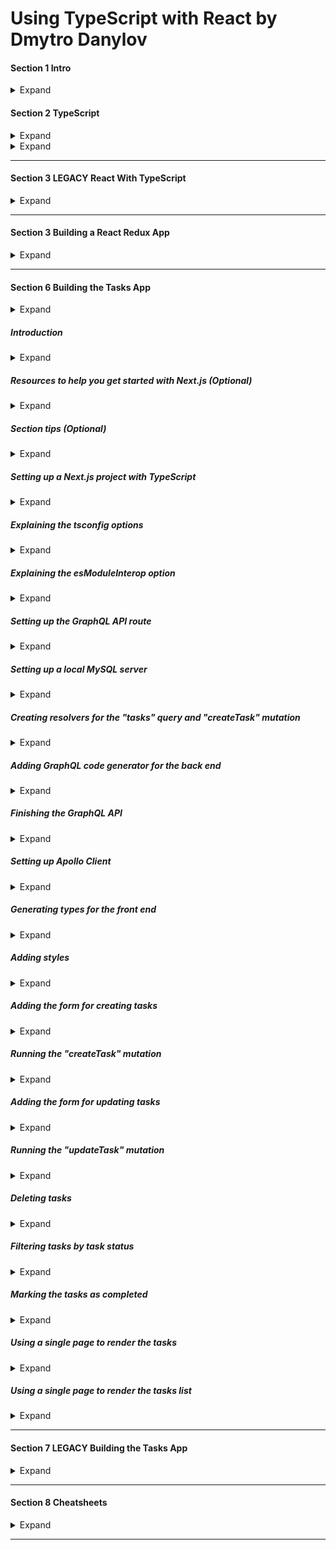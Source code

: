 <style>
img[alt=pict04] {
   width:40%;
}
img[alt=pict06] {
   width:60%;
}
img[alt=pict08] {
   width:80%;
}
</style>



# Using TypeScript with React by Dmytro Danylov

#### Section 1 Intro

<details>
<summary>Expand</summary>

1. TS compiler configuration = "tsconfig.json". 
    1. Add file to root directory with the "package.json"

1. How it works
    1. When you launch `tsc` compiler
        1, `tsc` reads the "tsconfig.json" from the folder you launched from
        1. `tsc` gets the instructions about how to compile your project 
            1. which source files to compile
            1. where to store the output
            1. etc.
    1. `tsc` tell the compiler where to look for config using "-p" option:
        `tsc -p tsconfig.server.json`
1. Structure of the "tsconfig.json" looks like this:
    ```
    {
        "compilerOptions": {
            The options from the "Compiler Options" doc(https://www.typescriptlang.org/docs/handbook/compiler-options.html), like:
            "target": "es6",
            "outDir": "dist"
        }
        Other options, like:
        "files": [],
        "include": [],
        "exclude": []
    }
    ```

 1. most common compiler/tsconfig options:
    1. `"target": "es6"`
        1. `"target"` indicates version of ECMAScript you would like to compile your code to.
            1. Choose option based on environment you would like to run your code in. 
            1. example
                1. If you are targeting very old browsers
                    1. you might want to choose “ES5”. 
                1. If you are going to run your code in Node 12.10
                    1. you can set the target to “ES2019”,
                        1. according to https://node.green website ...
                            1. ES2019 is supported by this version of Node.
        1. Common values: 
            1. ES5
            1. ES6/ES2015
            1. ES2016
            1. ES2017
            1. ES2018 
            1. ES2019 
            1. ES2020
            1. ESNext
                1. Targets latest supported ES proposed features according to the “tc39 / proposals” document: https://github.com/tc39/proposals

    1. `"lib": ["dom", "dom.iterable", "esnext"]`
        1. List of library files to include during compilation
            1. Library files tell which features available in your TypeScript code. 
            1. Example... `DOM` library file
                1. Tells `tsc` how the DOM API looks
                1. When used...
                    1. `tsc` knows how to check JS DOM API like `document.querySelector("a")`

    1. `"strict": true`
    
        1. Enables all strict type checking options
            1. example
                1. noImplicitAny
                1. noImplicitThis
                1. alwaysStrict
                
    1. `"module": "commonjs"`
        1. Sets module system to be used in compiled (.JS) files
            1. Should pick module system that is supported by the environment where your code will run. 
                1. Example
                    1. Node.js uses CommonJS.
                1. code for the browser, 
                    1. have to combine `module` option with the `outFile` option. 
                    1. `outFile` tells `tsc` to bundle all your code into a single file
                        1. can include into an HTML file using a `<script>` tag.
                            1. in order to use compiled JS file in HTML file
                                1. should set up a corresponding module loader
                                1.like https://requirejs.org/ or https://github.com/systemjs/systemjs.
                        1. can be used only with AMD or SystemJS module systems
                        1. if use `outFile` option
                            1. should set the "module" option to either...
                                1. `amd` ...or... 
                                1. `system`
                    1. instead of using the "outFile" option
                        1. recommend using TypeScript with webpack to bundle your code:                
                            1. https://webpack.js.org/guides/typescript/
                        1. For REAL projects, use a framework, like     
                            1. Create React App
                                1. https://create-react-app.dev/
                            1. Next.js
                                1. https://nextjs.org/
                            
    1. `"moduleResolution": "node"`
        1. Defines how `tsc` resolves modules
            - how `tsc` looks at module import statements 
            - how `tsc` decides what should be imported given an import statement
                - like "import a from 'moduleA'"
        1. Value `node` tells `tsc` to mimic the Node.js module resolution strategy. 
        1. Options 
            1. `node`
            1. `classic`
                1. `classic` is deprecated 
                1. only for backwards compatibility.
    1. `"esModuleInterop": true`
        1. Allows us to `import default` from commonjs modules 
            1. modules that don’t have a default export 
                1. modules which didn’t export the "default" property
                    1. like React, as if they have it. 
        1. Example React used to be imported like this:
            - `import * as React from 'react'`
        1. With this option, import React like this...
            - `import React from 'react'`
    1. `"jsx": "preserve"`
        1. tells `tsc` how to transform the JSX code
        1. `"preserve"` option leaves JSX as is in compiled files
        1. `"react"` option turns JSX into the React API calls 
            - e.g., React.createElement('div')
        1. Usually `preserve` leaves the JSX transformation to a different tool in our build chain (e.g., Babel).
    1. `"skipLibCheck": true`
        1. Tells `tsc` whether to ...
            1. type check declaration(*.d.ts) files (yours and 3rd party packages) in your proj.
        1. Purpose
            1. to reduce compile time of a project
                1. by skipping the type checking of declarations
                    1. which were tested by their authors
                    1. which are known to work correctly
            1. `tsc` won’t go deep into checking the types of the third party packages
                1. still checks our code against type definitions provided by these packages.
    1. `"files": ["./file1.ts", "./file2.d.ts", …]`
        1. Lists files which `tsc` should always include in the compilation. 
        1. files included using this option are included regardless of the `"exclude"` option.
    1. `"include": ["src/**/*"]`
        1. Lists files we’d like to be compiled
            1. `"files"` option requires relative or absolute paths to the files
            1. `"include"` option allows glob-like patterns, like:
                - "**" - any subdirectory
                - "*" - any file name
                - "?" - a character followed by question mark becomes optional (e.g., "src/*.tsx?")
                - "exclude": ["node_modules", "**/*/*.test.ts"]
    1. `"exclude": ["node_modules", "**/*/*.test.ts"]`
        1. Excludes files from compilation
            1. accepts same patterns as "include" option
        1. can use this option to filter files specified using "include" option
        1. this option doesn’t affect the "files" option.
        1. files/folders to exclude
            1. node_modules, 
            1. test files, 
            1. compilation output directory
        1. if `exclude` is never used...
            1. `tsc` will exclude folder specified using "outDir" option.
    1. If `"files"` and `"include"` are NOT specified...
        1. `tsc` will compile all TS files ...
            1. from root directory and any subdirectory ...
            1. excluding files specified using `"exclude"` option.

                    
</details>

#### Section 2 TypeScript

<details>
<summary>Expand</summary>

##### Types

<details>
<summary>Expand</summary>
1. Types
    1. Boolean
        1. ![pict04](img/c01s01.1.jpg)
    1. Number
        1. ![pict08](img/c01s01.2.jpg)
    1. String
        1. Don't forget `'` and `"` are different
        1. ![pict06](img/c01s01.3.png) 
    1. Nulls
        1. ![pict08](img/c01s01.4.png)
            1. ![pict08](img/c01s01.5.png)
        1. Strict null checks
            1. Pro
                1. It will red-check and read into code
            1. Con
                1. It will prevent you from assigning null
                    1. ![pict08](img/c01s01.6.png)
                1. Only way around it... if check
                    1. ![pict08](img/c01s01.7.png) 
    1. Primitive Types
        1. ![](img/c01s01.8.png)
    1. Objects
        1. CANNOT ASSIGN a Primative Type... must be an object
            1. ![pict08](img/c01s01.9.png)
        1. CAN ASSIGN
            1. Array
                1. ![pict06](img/c01s01.10.png)
            1. Map
            1. Object
            1. Void
    1. Void
        1. describes an absence of a value
        1. used with functions
            1. ![](img/c01s01.11.png)
            1. ![](img/c01s01.12.jpg)
    1. Tuple
        1. like an array.... but you can mix types
            1. ![](img/c01s01.13.jpg)
    1. Enum
        1. Allows you define assignable variable
            1. ![](img/c01s01.14.jpg)
            1. ![](img/c01s01.15.jpg)
        1. Why use it?
            1. Forces users/programs to use a set of values
                1. Instead of using `number` for a question
                    1. use an `enum` of `1`, `2`, `3`, or `4`
    1. Walk through
        1. abbreviate your target
            1. ![](img/c01s01.16.png)
        1. type guard your response logic
            1. ![](img/c01s01.17.png)
        1. check your type logic
            1. ![](img/c01s01.18.png)
        1. assert as HTML input element
            1. ![](img/c01s01.19.png)
        1. NOTE!!!!!
            1. `<generics>` conflict with JSX in `.tsx` files
1. Types part 2
    1. Interfaces
        1. When to use...
            1. Creating a pizza with ONLY `class`
                1. ![](img/c01s02.11.jpg)
            1. When you describe a pizza ... but not use
                1. ![](img/c01s02.10.jpg)
        1. Why does this work?
            1. ![](img/c01s02.01.png)
                1. because both variables have the same shape
                1. when you add another variable
                    1. ![](img/c01s02.02.png)
                1. you get an error
                    1. ![](img/c01s02.03.png)
        1. Make a parameter optional
            1. ![](img/c01s02.04.png)
        1. Make a parameter immutable [can't be changed once accpeted]
            1. ![](img/c01s02.05.jpg)
            1. ![](img/c01s02.06.jpg)
    1. Index Signature
        1. establishing the index's type
            1. ![](img/c01s02.07.png)
    1. Call signature
        1. establishing the return's type
            1. ![](img/c01s02.08.png)
    1. Extending Interface
        1. Similar to extending a class
            1  Can combine... but NOT MODIFY if a child
            1. ![](img/c01s02.09.png)
    1. Interface vs. Types
        1. Interface format
            1. ![](img/c01s02.12.jpg)
        1. Type format
            1. ![](img/c01s02.13.jpg)
        1. Putting it with Class
            1. ![](img/c01s02.14.jpg)
        1. Working with function
            1. How it works with `type`
                1. ![](img/c01s02.15.jpg)
            1. How it works with `interface`
                1. ![](img/c01s02.16.jpg)
                1. ![](img/c01s02.17.jpg)
        1. ![](img/c01s02.18.jpg)
        1. ![](img/c01s02.19.jpg)

</details>

##### Functions

<details>
<summary>Expand</summary>

1. Functions
    1. Basic Format for typing
        1. ![](img/c01s03.01.png)
    1. Cool tricks
        1. specifying that all arguments should be numbers.
            1. ![](img/c01s03.02.png)
        1. Specifying first to be a sting, secong boolean, and rest as numbers
            1. ![](img/c01s03.03.png)
    1. Walk Through
        1. How do you calculate area with types
            1. ![](img/c01s03.04.png)
        1. Set a conditional for two
            1. ![](img/c01s03.05.jpg)

</details>

##### Classes


<details>
<summary>Expand</summary>

1. Classes
    1. Construct a class
        1. ![](img/c01s04.01.jpg)
    1. Extend a class
        1. ![](img/c01s04.02.png)
            1. `super` refers to the parent... `Robot`
            1. `this` refers to the instance... `FlyingRobot`
    1. Implement class
        1. ![](img/c01s04.03.png)
    1. Modifying class properties
        1. ![](img/c01s04.04.jpg)
            1. ![](img/c01s04.05.jpg)
        1. ![](img/c01s04.06.jpg)
            1. Cannot be accessed OUTSIDE of class
                1. ![](img/c01s04.07.jpg)
            1. Still accessible to subclasses
                1. ![](img/c01s04.08.png)
    1. `set` methods in class
        1. ![](img/c01s04.09.png)
            1. Ensure to call properties as `this.`
                1. ensures to reference the INSTANCE... not class as a whole
        1. Example
            1. ![](img/c01s04.10.jpg)
            1. ![](img/c01s04.11.png)
            1. ![](img/c01s04.12.png)
        1. `static` variables / methods CANNOT be inherited by `super`
            1. ![](img/c01s05.11.jpg)
        1. Why use `static` variables / methods at all?
            1. Allows you to invoke within subclass without invoking parent
                1. Creating a `PizzaMaker` class
                    1. ![](img/c01s04.13.jpg)
                1. Implementing static allows you to return a new class with
                    1. ![](img/c01s04.14.jpg)
                1. Without `static`
                    1. ![](img/c01s04.15.jpg)

</details>


##### Private Fields

<details>
<summary>Expand</summary>
                    
1. ECMAscript Private Fields
    1. Annotate private fields with `#`
        1. ![](img/c01s05.01.png)
    1. So what is new?
        1. Preventes Other class from taking the name
            1. ![](img/c01s05.02.png)
        1. ![](img/c01s05.03.png)
    1. `#` vs `private`
        1. ![](img/c01s05.04.png)
        1. ![](img/c01s05.05.jpg)

</details>


##### Interfaces

<details>
<summary>Expand</summary>

1. Interfaces
    1. Creating a Shopping Cart and SpendingCalculator
        1. Calculator exports a function `calculateTotalAmount`
            1. Takes in `IOrder` and returns cost after discount and tax
            1. ![](img/c01s05.07.jpg)
        1. When you want a class to assume an interface...
            1. ![](img/c01s05.06.png)
        1. Connecting the two
            1. ![](img/c01s05.08.jpg)
            1. `Shopping-Cart.ts` implements `IOrder`, but nevers sees how `caclulateTotalAmount` works
        1. Tying code via `interface` is a solid way of privatizing data
            1. ![](img/c01s05.09.jpg)
            1. ![](img/c01s05.10.jpg)
    1. What you can use with interfaces
        1. Cannot access both `instance` within `constructor` and `static`
            1. ![](img/c01s05.12.png)
        1. ![](img/c01s05.13.png)
        1. ![](img/c01s05.14.png)
        1. If you set an interface
            1. ![](img/c01s05.15.png)
        1. And you implement a class
            1. ![](img/c01s05.16.png)
        1. And you utilize class method
            1. ![](img/c01s05.17.png)
                1. TS only sees the interface `Animal` and NOT `dog` class
        1. if you force the recognition of `Animal`'s instance of `dog` via generics
            1. ![](img/c01s05.18.jpg)
        1. you can have BOTH `Animal` methods and `dog` methods by...
            1. using generics and extending the parent class
                1. ![](img/c01s05.19.jpg)
            1. recogizes the generic
                1. ![](img/c01s05.20.png)


</details>

##### Generics

<details>
<summary>Expand</summary>

1. Generics
    1. Generics
        1. Custom Types
            1. cannot use generic type parameters to describe ...
                1. static properties 
                1. static methods.
            1. ![](img/c01s07.21.png)
    1. Importing a Generic
        1. ![](img/c01s07.01.png)
    1. Importing multiple Generic to use within a `function`
        1. ![](img/c01s07.02.png)
        1. ![](img/c01s07.03.png)
    1. Importing generic INSIDE of a function
        1. ![](img/c01s07.04.png)
    1. Big benefit of using generic
        1. use on both `instance` side and `static`/`class` side
            1. ![](img/c01s07.05.jpg)
    1. Exercise -- Cakes
        1. `any` is a problem? How would you get `items` away from `any`?
            1. ![](img/c01s07.06.jpg)
                1. Import `<Item>` to the argument and specify `items` as an array of `<Item>` type 
                1. ![](img/c01s07.07.jpg)
        1. Another problem... `<Item>` does not describe a `.expiryDate`
            1. ![](img/c01s07.08.png)
                1. `extend` the parent class that owns that property
                1. ![](img/c01s07.09.jpg)
        1. Using generics for specific cakes
            1. Define interface that extends the `expiryDate`
                1. ![](img/c01s07.11.png)
                    1. `ChocolateCake` gets its own interface
                    1. `VanillaCake` gets its own interface
            1. Assign the interface to get only ChocolateCakes / VanillaCakes
                1. ![](img/c01s07.10.jpg) 
        1. Creating a function that retrieves an array of expired cakes
            1. ![](img/c01s07.12.jpg)
                1. Functions does NOT import generic
                1. Import generic as an extended version
                    1. ![](img/c01s07.13.png)
                1. Specify that the function ...
                    1. takes in an array of said generic
                        1. ![](img/c01s07.14.png)
                    1. outputs an array of said generic
                        1. ![](img/c01s07.15.png)
    1. Exercise -- Shopping cart
        1. Create an interface for `ShoppingCart` that holds an array of `items` that allows you to add and get by id
            1. ![](img/c01s07.16.png)
                1. Two key properties
                    1. `price` and `id` of item
                1. Need to pass two important types
                    1. `<ItemId>` and `<Item>`
        1. Create `cart` that instiates an instance of `ShoppingCart` and specifies the methods
            1. ![](img/c01s07.17.png)
        1. Problem
            1. `items` is registered as `any`
            1. SOLUTION - specify `this` for `ShoppingCart`'s methods
                1. ![](img/c01s07.18.jpg)
            1. Check
                1. ![](img/c01s07.19.png)
        1. Problem
            1. ...but `getItemById` has an error
                1. ![](img/c01s07.20.jpg)
                1. `undefined` is NOT accepted within our defintion of `Item`
                    1. `.find` has the potential of returning `undefined`... `undefined` must be a returnable type if you use `.find`
            1. SOLUTION
                1. Instead of backtracting to the original `Item` type...
                1. Merely attach `undefined` to the method's return type

</details>

##### Union

<details>
<summary>Expand</summary>

1. Union
    1. Problem -- string methods with numbers
        1. Using a union when you call a string method.
            1. ![](img/c01s08.01.jpg)
        1. Solution - type guard `if`
            1. ![](img/c01s08.02.png)
        1. What if you want to use boolean?
            1. ![](img/c01s08.03.png)
    1. Applying Unions with Interfaces
        1. Scenario... Dog and Cat interfaces
            1. ![](img/c01s08.04.jpg)
        1. Problem - union - interfaces have different methods
            1. Trying to make a `Cat` `.bark()`
                1. ![](img/c01s08.05.jpg)
            1. Solution
                1. ASSERT that it is dog PRIOR TO `.bark()`
                    1. ![](img/c01s08.06.jpg)            
                1. Assertion is UGLY...
    1. Another Solution -- Custom Type Guard
        1. set a function for dog-checking
            1. ![](img/c01s08.07.jpg)
                1. `: SomeObj is Dog { /* something dog does !== undefined */}`
                    1. sets `SomeObj` to dog **ONLY IF** `{}` returns true
        1. insert type guard
            1. before
                1. ![](img/c01s08.08.jpg)
            1. after
                1. ![](img/c01s08.09.jpg)
    1. Overall
        1. no way to properly type check
            1. without checking the type methods

</details>

##### Intersection

<details>
<summary>Expand</summary>

1. Intersection Type
    1. Purpose
        1. Combines `&` types/interfaces into a singular type
    1. Example
        1. ![](img/c01s09.01.png) 
        1. ![](img/c01s09.02.jpg)
        1. PROBLEM
            1. Overview
                1. ![](img/c01s09.03.jpg)
                1. `resultObj` is an `any` type
            1. SOLUTION Part 1
                1. declaring inputs as types `ObjA` and `ObjB`
                    1. ![](img/c01s09.04.jpg)
                1. check if TS acknowledged
                    1. ![](img/c01s09.05.jpg)
            1. SOLUTION Part 2
                1. explicitly declaring type returned
                1. ![](img/c01s09.06.jpg)
        1. PROBLEM #2
            1. OVERVIEW
                1. ![](img/c01s09.07.jpg)
                1. `objA` and `objB` can be different types
            1. SOLUTION part 1
                1. Force them as objects via `extends object`
                    1. ![](img/c01s09.08.jpg)
                1. Check
                    1. ![](img/c01s09.09.jpg)
                1. Using object
                    1. ![](img/c01s09.10.jpg)
</details>

##### Type Alias

<details>
<summary>Expand</summary>


1. Type Alias
    1. Definition
        1. Create a name for a custom type
            1. Union
            1. Intersection
            1. Generic
            1. Interface
    1. When to use
        1. ![](img/c01s10.01.jpg)
    1. Quiz
        1. ![](img/c01s10.02.png)

</details>

##### External Packages / Types

<details>
<summary>Expand</summary>

1. Using External Packages and Their Types
    1. Utilize hover to check dependency
        1. ![](img/c01s11.01.jpg)
    1. To go to dependency
        1. ![](img/c01s11.02.jpg)
        1. ![](img/c01s11.03.jpg)
    1. Checking for dependencies
        1. Hovering over `'library'`
            1. ![](img/c01s11.04.jpg)

</details>

##### Declaration Merging

<details>
<summary>Expand</summary>

1. Declaration Merging
    1. You can merge
        1. Declaration
        1. Interfaces
        1. Namespaces
    1. ... but ... you can't merge
        1. Modules...
            1. just modify them
    1. Merging interfaces
        1. three different interfaces
            1. ![](img/c01s12.01.jpg)
            1. implementing a cart that allows for BOTH versions of `calculateTotal()`
                1. ![](img/c01s12.02.jpg)
    1. Merging namespaces
        1. merging two namespaces
            1. ![](img/c01s12.03.jpg)
            1. defining an interface that draws from BOTH versions of `MyNamespace`
                1. ![](img/c01s12.04.jpg)
            1. NOTE... cannot export NON-EXPORTED namespace properties/methods
                1. ![](img/c01s12.09.jpg)
                    1. ![](img/c01s12.10.jpg)
        1. Merging namespaces [similar to extending... except for everything]
            1. Allows you to add functions to types
                1. Merging functions into a namespace
                    1. ![](img/c01s12.05.jpg)
                        1. `someFunction` now has `someProperty` attached
                        1. ![](img/c01s12.06.jpg)
                1. Merging `enum` into a namespace
                    1. ![](img/c01s12.07.jpg)
                        1. utilized `namespace` to add a function to an `enum`
                    1. ![](img/c01s12.08.jpg)
    1. Augmenting a module
        1. Focusing on `React` module
            1. Checking inside module first
                1. Inside original `react` module... `Component` interface
                    1. ![](img/c01s12.11.jpg)
            1. Import... declare... type... define... use
                1. ![](img/c01s12.12.jpg)
        
        

</details>

##### Utility Types

<details>
<summary>Expand</summary>

1. Utility Types
    1. Definition
        1. Exportable modifier that can be reused to ...
            1. modify types
        1. ![](img/c01s13.01.jpg)
    1. `Partial<T>`
        1. Definition
            1. converts required properties of interface into optional
        1. Overview
            1. ![](img/c01s13.02.jpg)
        1. Example
            1. ![](img/c01s13.03.jpg)
            1. Fixed
                1. ![](img/c01s13.04.jpg)
    1. `Required<t>`
        1. Definition
            1. converted properties into REQUIRED status
        1. Overview
            1. ![](img/c01s13.05.jpg)
    1. `Readonly<t>`
        1. Definition
            1. converted properties into READONLY status
        1. Overview
            1. ![](img/c01s13.06.jpg)
    1. `Record<K,T>`
        1. Definition
            1. converts into map-like object
        1. Overview
            1. ![](img/c01s13.07.jpg)
        1. Example
            1. ![](img/c01s13.08.jpg)
    1. `Pick<T,K>`
        1. Definition
            1. Allows you to isolate certain required properties of Type
        1. Overview
            1. ![](img/c01s13.09.jpg)
        1. Example
            1. ![](img/c01s13.11.jpg)
    1. `Omit<T,K>`
        1. Definition
            1. Opposite of `Pick`, `K` are the properties to omit
        1. Overview
            1. ![](img/c01s13.10.jpg)
        1. Example
            1. ![](img/c01s13.12.jpg)
    1. `Exclude<T,U>`
        1. Definition
            1. Instead of properties, allows us to rid of a type
        1. Overview
            1. ![](img/c01s13.13.jpg)
        1. Example
            1. ![](img/c01s13.14.jpg)
            1. ![](img/c01s13.15.jpg)
    1. `Extract<T,U>`
        1. Definition
            1. Instead of properties, allows us to select specified type options
        1. Example
            1. ![](img/c01s13.16.jpg)
    1. `NonNullable<T>`
        1. Definition
            1. Allows us to select type options... getting rid of `null`/`undefined` as a type option
                1. why?
                    1. because some properties are optional
                    1. `?` optional permits `undefined` as a type option 
                        1.
                1. NOTE
                    1. only works if `strictNullChecks` is enabled in `tsconfig.json`
                        1. ![](img/c01s13.18.jpg)
        1. Overview
            1. ![](img/c01s13.17.jpg)
        1. Example
            1. ![](img/c01s13.19.jpg)
                1. BOTH `null` and `undefined` are NOT PERMITTED
    1. `ReturnType<T>`
        1. Definition
            1. Returns the type specified within `<>`
        1. Overview
            1. ![](img/c01s13.20.jpg)
        1. Example
            1. ![](img/c01s13.21.jpg)
    1. `InstanceType<T>`
        1. Definition
            1. Used on instance, returns name of class used to generate instance
        1. Overview
            1. ![](img/c01s13.22.jpg)
        1. Example
            1. ![](img/c01s13.23.jpg)
            1. ![](img/c01s13.24.jpg)
                1. we create a Profile CLass that calls delete
                    1. how do we ensure what instance it is... `car` or `user`
            1. ![](img/c01s13.25.jpg)
                1. ![](img/c01s13.26.jpg)
    1. `ThisType<T>`
        1. Deintioin
        1. Overview
            1. ![](img/c01s13.27.jpg)
                1. MUST ENABLE `noImplicitThis`
                1. ![](img/c01s13.33.jpg)
        1. Example
            1. ![](img/c01s13.28.jpg)
            1. ![](img/c01s13.29.jpg)
            1. ![](img/c01s13.30.jpg)
            1. ![](img/c01s13.31.jpg)
        1. Putting it all together
            1. ![](img/c01s13.32.jpg)
                1. ![](img/c01s13.32.1.jpg)

</details>

##### Mapped Types

<details>
<summary>Expand</summary>

1. Mapped Types
    1. 
        1. 

</details>

##### Conditional Types

<details>
<summary>Expand</summary>

1. Conditional Types
    1. 
        1. 

</details>

##### TS Tips

<details>
<summary>Expand</summary>

1. 25. TypeScript Tips
    1. 
        1. 

</details>

<hr />

</details>




<details>
<summary>Expand</summary>

#### Section 2 TypeScript With React

##### Intro

<details>
<summary>Expand</summary>

1. TypeScript with React - section Intro
    1. 
        1. 

</details>

##### What is webpack

<details>
<summary>Expand</summary>

1. What is webpack?
    1. Overall
        1. Consolidates a development for a more efficient production 
            1. ![](img/c02s02.01.jpg)
    1. configured with...
        1. `webpack.config.js`
    1. How do you fix `.ts` files prior to consolidation
        1. loaders
            1. ![](img/c02s02.02.jpg)

</details>

##### Setting up a webpack project

<details>
<summary>Expand</summary>

1. Setting up a webpack project
    1. Install webpack with its cli
        1. ![](img/c02s03.01.jpg)
    1. Add scripts to the `package.json`
        1. start with a `build` for production mode
            1. ![](img/c02s03.02.jpg)
        1. Test
            1. Run build
                1. ![](img/c02s03.03.jpg)
            1. check for build files in `dist`
                1.  ![](img/c02s03.04.jpg)
    1. incorporate html capabilities
        1. Add plugin for webpack's html
            1. ![](img/c02s03.05.jpg)
        1. configure webpack with `webpack.config.js`
            1. ![](img/c02s03.06.jpg)
                1. ![](img/c02s03.06.1.jpg)
            1. ![](img/c02s03.07.jpg)
                1. ![](img/c02s03.07.1.jpg)
                1. ![](img/c02s03.07.2.jpg)
        1. incorporate into npm scripts
            1. ![](img/c02s03.09.jpg)
            1. ![](img/c02s03.08.jpg)
 
</details>

##### TypeScript setup options

<details>
<summary>Expand</summary>

1. TypeScript setup options
    1. two ways to compile `.ts` into `.js`
        1. `ts-loader`
            1. overivew
                1. ![](img/c02s04.01.jpg)
            1. two key features
                1. type checks
                1. compiles `.ts` into `.js`
            1. can be combined with babel
                1. ![](img/c02s04.02.jpg)
        1. `babel-loader` with babel presets
            1. overview
                1. ![](img/c02s04.03.jpg)
            1. Pro's Cons
                1. Pro
                    1. efficient for emovint TS syntax
                1. Con
                    1. NO type-checking
            

</details>

##### Setting up TypeScript using ts-loader

<details>
<summary>Expand</summary>

1. Setting up TypeScript using ts-loader
    1. Install
        1. ![](img/c02s05.01.jpg)
    1. `tsconfig.json`
        1. `compilerOptions`
            1. ![](img/c02s05.02.jpg)
            1. uses `target` to set desired format
            1. use `module` to import `es6`
                1. ![](img/c02s05.05.jpg)
            1. `strict` enables more options
                1. ![](img/c02s05.06.jpg)
    1. configuring `webpack.config.js` to find `index.ts`
        1. ![](img/c02s05.03.jpg)
        1. ![](img/c02s05.07.jpg)
    1. Apply `ts-loader` locally for type-checking
        1. select `.ts` file and specify TS version
            1. ![](img/c02s05.04.jpg)
        1. Pick WorkSpace Version to generate local files
            1. ![](img/c02s05.08.jpg)
        1. Verify local files [`.vscode` folder]
            1. ![](img/c02s05.09.jpg)
         

</details>

##### Setting up TypeScript using babel-loader

<details>
<summary>Expand</summary>

1. Setting up TypeScript using babel-loader
    1. Install needed items
        1. ![](img/c02s06.01.jpg)
            1. `preset-env` brings JS syntax
            1. `preset-typescript` brings TS syntax
    1. Configure Babel with `.babelrc` with presets
        1. ![](img/c02s06.02.jpg)
    1. Install `babel-loader`
        1. ![](img/c02s06.03.jpg)
    1. Setup `webpack.config.js` with `babel-loader`
        1. ![](img/c02s06.04.jpg)
    1. Class syntax
        1. Before class typing... all classes looked like this
            1. ![](img/c02s06.05.jpg)
        1. If you use new JSX class proposal...
            1. ![](img/c02s06.07.jpg)
        1. install `plugin-propasal-class-properties`
            1. ![](img/c02s06.06.jpg)
    1. Working with typescript
        1. Will compile without errors, but still Type-Checks
            1. ![](img/c02s06.08..jpg)
        1. Configuring TypeScript to work with Babel
            1. `tsconfig.json`
                1. ![](img/c02s06.09.jpg)
            1. configure `package.json`
                1. ![](img/c02s06.11.jpg)
            1. isolated Modules
                1. ![](img/c02s06.10.jpg)
                    1. ![](img/c02s06.12.jpg)
            1. LibCheck
                1. Imported libraries can NOT be checked with `isolatedModules` enabled
                    1. ![](img/c02s06.13.jpg)
                1. Need to enable `skipLibCheck`
                    1. ![](img/c02s06.14.jpg)
        1. Overall setup
            1. Overview
                1. run `tsconfig.json`
                1. run `webpack`
                    1. webpack automatically starts babel with `babel-loader`
            1. What it looks like in `package.json`
                1. ![](img/c02s06.15.jpg)
            
</details>

##### Adding React

<details>
<summary>Expand</summary>

1. Adding React
    1. Install React development
        1. ![](img/c02s06.16.jpg)
    1. Install React type defintions
        1. ![](img/c02s06.17.jpg)
    1. Warning- JSX is NOT recognized
        1. Without proper JSX configuration...
            1. ![](img/c02s07.1.jpg)
        1. Configuring `tsconfig.json` for JSX
            1. Two Options
                1. ![](img/c02s07.2.jpg)
            1. `preserve`
                1. compiles `<div></div>`
                    1. into `<div></div>`
            1. `react`
                1. compiles `<div></div>`
                    1. into `React.createElement('div')`
    1. What it should look like
        1. `index.tsx`
            1. ![](img/c02s07.3.jpg)
        1. `index.html`
            1. ![](img/c02s07.4.jpg)
    1. Configure Babel to handle React
        1. install Babel's react preset
            1. ![](img/c02s07.5.jpg)
        1. configure `.babelrc`
            1. ![](img/c02s07.6.jpg)
                1. NOTE!!!! 
                    1. Babel presets are LOADED in REVERSE
                    1. This case
                        1. Typescript is loaded prior to react
</details>          

##### Adding a source map

<details>
<summary>Expand</summary>

1. Adding a source map
    1. Basic 
        1. a way to pack 
    1. Development 
        1. 4 ways of source map in webpack
            1. ![](img/c02s08.1.jpg)
            1. ![](img/c02s08.2.jpg)
        1. Implement choice
            1. ![](img/c02s08.3.jpg)
    1. Production
        1. 4 ways of source map 
            1. ![](img/c02s08.4.jpg)
        1. `source-map` generated reference comment
            1. ![](img/c02s08.5.jpg)
                1. NOTE - source-map will have source code
        1. `hidden-source-map`
            1. ![](img/c02s08.6.jpg)
                1. never put source-map on webserver
        1. if you are not using `babel-loader` and using `ts-loader`
            1. ![](img/c02s08.7.jpg)
1. Reference
    1. ![](img/c02s08.ref.jpg)

</details>

##### Function components

<details>
<summary>Expand</summary>

1. Function components
    1. Separating code into components
        1. Inspecting `.render` 
            1. ![](img/c02s09.04.jpg)
            1. ![](img/c02s09.05.jpg)
                1. if you change type within `.render`
                    1. ![](img/c02s09.06.jpg)
                    1. ![](img/c02s09.07.jpg)
        1. Importing `.json`
            1. ![](img/c02s09.01.jpg)
        1. Fix error by configuring `tsconfig`
            1. ![](img/c02s09.03.png)
            1. ![](img/c02s09.02.jpg)
        1. 

</details>

##### Setting up CSS Modules

<details>
<summary>Expand</summary>

1. Setting up CSS Modules

</details>

##### Importing SVGs - adding a logo

<details>
<summary>Expand</summary>

1. Importing SVGs - adding a logo

</details>

##### Class components

<details>
<summary>Expand</summary>

1. Class components

</details>

##### Handling events using React

<details>
<summary>Expand</summary>

1. Handling events using React

</details>

##### Using React context and the useState

<details>
<summary>Expand</summary>

1. Using React context and the useState

</details>

##### Replacing setState with useReducer

<details>
<summary>Expand</summary>

1. Replacing setState with useReducer

</details>

##### Store cart data in local storage (useEffect hook)

<details>
<summary>Expand</summary>

1. Store cart data in local storage (useEffect hook)

</details>

##### Creating a Higher Order Component - part 1

<details>
<summary>Expand</summary>

1. Creating a Higher Order Component - part 1

</details>

##### Creating a Higher Order Component - part 2

<details>
<summary>Expand</summary>

1. Creating a Higher Order Component - part 2

</details>

##### Creating a Render Props component

<details>
<summary>Expand</summary>

1. Creating a Render Props component

</details>

##### Creating a custom hook

<details>
<summary>Expand</summary>

1. Creating a custom hook

</details>

##### Handling original DOM events

<details>
<summary>Expand</summary>

1. Handling original DOM events

</details>

</details>

<hr />






#### Section 3 LEGACY React With TypeScript

<details>
<summary>Expand</summary>

##### Introduction

<details>
<summary>Expand</summary>

1. Introduction

</details>

##### Function Components

<details>
<summary>Expand</summary>

1. Function Components

</details>

##### Class Components

<details>
<summary>Expand</summary>

1. Class Components

</details>

##### Higher Order Components - React Redux

<details>
<summary>Expand</summary>

1. Higher Order Components - React Redux

</details>

##### Higher Order Components - Creating HOCs

<details>
<summary>Expand</summary>

1. Higher Order Components - Creating HOCs

</details>

##### Render Props

<details>
<summary>Expand</summary>

1. Render Props

</details>

##### Event Handling

<details>
<summary>Expand</summary>

1. Event Handling

</details>

##### Introduction to Hooks

<details>
<summary>Expand</summary>

1. Introduction to Hooks

</details>

##### Hooks: useState

<details>
<summary>Expand</summary>

1. Hooks: useState

</details>

##### Hooks: useEffect

<details>
<summary>Expand</summary>

1. Hooks: useEffect

</details>

</details>

<hr />




#### Section 3 Building a React Redux App

<details>
<summary>Expand</summary>

##### Building a React Redux App Section Introduction

<details>
<summary>Expand</summary>

1. Building a React Redux App Section Introduction

</details>

##### What if you haven't used Redux before?

<details>
<summary>Expand</summary>

1. What if you haven't used Redux before?

</details>

##### Initial Setup

<details>
<summary>Expand</summary>

1. Initial Setup

</details>

##### Setting Up a Fake Server

<details>
<summary>Expand</summary>

1. Setting Up a Fake Server

</details>

##### Setting Up Redux

<details>
<summary>Expand</summary>

1. Setting Up Redux

</details>

##### Creating the Recorder Component

<details>
<summary>Expand</summary>

1. Creating the Recorder Component

</details>

##### Creating the Event List Component

<details>
<summary>Expand</summary>

1. Creating the Event List Component

</details>

##### Loading Events - Part 1

<details>
<summary>Expand</summary>

1. Loading Events - Part 1

</details>

##### Loading Events - Part 2 (using connect)

<details>
<summary>Expand</summary>

1. Loading Events - Part 2 (using connect)

</details>

##### Creating Events

<details>
<summary>Expand</summary>

1. Creating Events

</details>

##### Deleting Events

<details>
<summary>Expand</summary>

1. Deleting Events

</details>

##### Editing Titles

<details>
<summary>Expand</summary>

1. Editing Titles

</details>

##### Useful Links

<details>
<summary>Expand</summary>

1. Useful Links

</details>

</details>

<hr />


#### Section 6 Building the Tasks App

<details>
<summary>Expand</summary>


</details>

##### Introduction

<details>
<summary>Expand</summary>

1. Introduction

</details>

##### Resources to help you get started with Next.js (Optional)

<details>
<summary>Expand</summary>

1. Resources to help you get started with Next.js (Optional)

</details>

##### Section tips (Optional)

<details>
<summary>Expand</summary>

1. Section tips (Optional)

</details>

##### Setting up a Next.js project with TypeScript

<details>
<summary>Expand</summary>

1. Setting up a Next.js project with TypeScript

</details>

##### Explaining the tsconfig options

<details>
<summary>Expand</summary>

1. Explaining the tsconfig options

</details>

##### Explaining the esModuleInterop option

<details>
<summary>Expand</summary>

1. Explaining the esModuleInterop option

</details>

##### Setting up the GraphQL API route

<details>
<summary>Expand</summary>

1. Setting up the GraphQL API route

</details>

##### Setting up a local MySQL server

<details>
<summary>Expand</summary>

1. Setting up a local MySQL server

</details>

##### Creating resolvers for the "tasks" query and "createTask" mutation

<details>
<summary>Expand</summary>

1. Creating resolvers for the "tasks" query and "createTask" mutation

</details>

##### Adding GraphQL code generator for the back end

<details>
<summary>Expand</summary>

1. Adding GraphQL code generator for the back end

</details>

##### Finishing the GraphQL API

<details>
<summary>Expand</summary>

1. Finishing the GraphQL API

</details>

##### Setting up Apollo Client

<details>
<summary>Expand</summary>

1. Setting up Apollo Client

</details>

##### Generating types for the front end

<details>
<summary>Expand</summary>

1. Generating types for the front end

</details>

##### Adding styles

<details>
<summary>Expand</summary>

1. Adding styles

</details>

##### Adding the form for creating tasks

<details>
<summary>Expand</summary>

1. Adding the form for creating tasks

</details>

##### Running the "createTask" mutation

<details>
<summary>Expand</summary>

1. Running the "createTask" mutation

</details>

##### Adding the form for updating tasks

<details>
<summary>Expand</summary>

1. Adding the form for updating tasks

</details>

##### Running the "updateTask" mutation

<details>
<summary>Expand</summary>

1. Running the "updateTask" mutation

</details>

##### Deleting tasks

<details>
<summary>Expand</summary>

1. Deleting tasks

</details>

##### Filtering tasks by task status

<details>
<summary>Expand</summary>

1. Filtering tasks by task status

</details>

##### Marking the tasks as completed

<details>
<summary>Expand</summary>

1. Marking the tasks as completed

</details>

##### Using a single page to render the tasks

<details>
<summary>Expand</summary>

1. Using a single page to render the tasks

</details>

##### Using a single page to render the tasks list

<details>
<summary>Expand</summary>

1. Using a single page to render the tasks list

</details>

</details>

<hr />

#### Section 7 LEGACY Building the Tasks App

<details>
<summary>Expand</summary>

1. Building the Tasks App Section Introduction
1. Important - please read this before watching the videos
1. Setting Up Next.js with TypeScript
1. Explaining the "tsconfig" Options
1. Explaining the "esmoduleinterop" Option
1. Adding Apollo
1. Running the local GraphQL API server
1. Running the first GraphQL query
1. Generate types for queries and mutations using GraphQL Code Generator
1. Generate types for queries and mutations using GraphQL Code Generator
1. Adding styles
1. Moving the task list into its own component
1. Adding the "create task" form - part 1 - creating the mutation
1. Adding the "create task" form - part 2 - creating the form
1. Adding the "create task" form - part 3 - running the mutation
1. Adding the "update task" form - part 1 - preparing the queries
1. Adding the "update task" form - part 2 - creating the "update" page
1. Adding the "update task" form - part 3 - creating the "update" form
1. Adding the "update task" form - part 4 - running the "updateTask" mutation
1. Coding the "delete task" feature
1. Coding the "change task status" feature (the checkboxes)
1. Coding the task filter
1. Fix the tasks query's cache policy causing an extra request on initial page load
1. Using React Context to pass task status to child components of main page

</details>

<hr />

#### Section 8 Cheatsheets

<details>
<summary>Expand</summary>

1. Using TypeScript with React
1. Using TypeScript with Next.js

</details>

<hr />